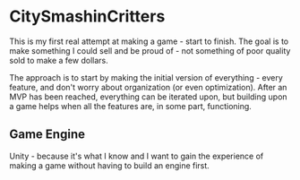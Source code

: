 # CitySmashinCritters
This is my first real attempt at making a game - start to finish. The goal is to make something I could sell and be proud of - not something of poor quality sold to make a few dollars.

The approach is to start by making the initial version of everything - every feature, and don't worry about organization (or even optimization). After an MVP has been reached, everything can be iterated upon, but building upon a game helps when all the features are, in some part, functioning.

## Game Engine
Unity - because it's what I know and I want to gain the experience of making a game without having to build an engine first.
